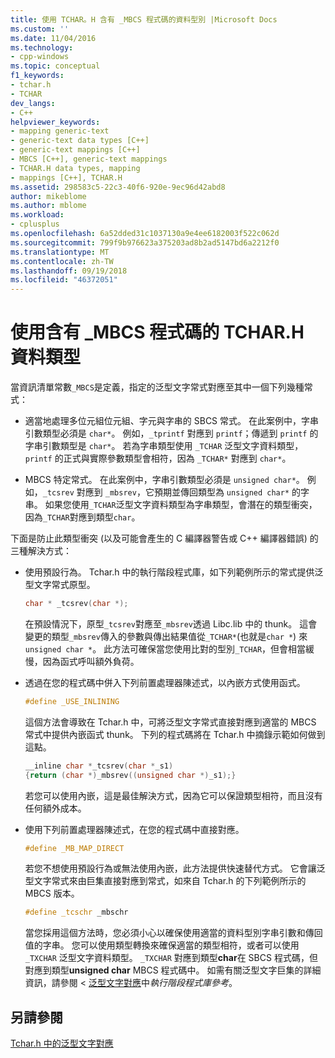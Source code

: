 ```yaml
---
title: 使用 TCHAR。H 含有 _MBCS 程式碼的資料型別 |Microsoft Docs
ms.custom: ''
ms.date: 11/04/2016
ms.technology:
- cpp-windows
ms.topic: conceptual
f1_keywords:
- tchar.h
- TCHAR
dev_langs:
- C++
helpviewer_keywords:
- mapping generic-text
- generic-text data types [C++]
- generic-text mappings [C++]
- MBCS [C++], generic-text mappings
- TCHAR.H data types, mapping
- mappings [C++], TCHAR.H
ms.assetid: 298583c5-22c3-40f6-920e-9ec96d42abd8
author: mikeblome
ms.author: mblome
ms.workload:
- cplusplus
ms.openlocfilehash: 6a52dded31c1037130a9e4ee6182003f522c062d
ms.sourcegitcommit: 799f9b976623a375203ad8b2ad5147bd6a2212f0
ms.translationtype: MT
ms.contentlocale: zh-TW
ms.lasthandoff: 09/19/2018
ms.locfileid: "46372051"
---
```

# <a name="using-tcharh-data-types-with-mbcs-code"></a>使用含有 _MBCS 程式碼的 TCHAR.H 資料類型

當資訊清單常數`_MBCS`是定義，指定的泛型文字常式對應至其中一個下列幾種常式：

- 適當地處理多位元組位元組、字元與字串的 SBCS 常式。 在此案例中，字串引數類型必須是 `char*`。 例如，`_tprintf` 對應到 `printf`；傳遞到 `printf` 的字串引數類型是 `char*`。 若為字串類型使用 `_TCHAR` 泛型文字資料類型，`printf` 的正式與實際參數類型會相符，因為 `_TCHAR*` 對應到 `char*`。

- MBCS 特定常式。 在此案例中，字串引數類型必須是 `unsigned char*`。 例如，`_tcsrev` 對應到 `_mbsrev`，它預期並傳回類型為 `unsigned char*` 的字串。 如果您使用`_TCHAR`泛型文字資料類型為字串類型，會潛在的類型衝突，因為`_TCHAR`對應到類型`char`。

下面是防止此類型衝突 (以及可能會產生的 C 編譯器警告或 C++ 編譯器錯誤) 的三種解決方式：

- 使用預設行為。 Tchar.h 中的執行階段程式庫，如下列範例所示的常式提供泛型文字常式原型。

    ```cpp
    char * _tcsrev(char *);
    ```

   在預設情況下，原型`_tcsrev`對應至`_mbsrev`透過 Libc.lib 中的 thunk。 這會變更的類型`_mbsrev`傳入的參數與傳出結果值從`_TCHAR*`(也就是`char *`) 來`unsigned char *`。 此方法可確保當您使用比對的型別`_TCHAR`，但會相當緩慢，因為函式呼叫額外負荷。

- 透過在您的程式碼中併入下列前置處理器陳述式，以內嵌方式使用函式。

    ```cpp
    #define _USE_INLINING
    ```

   這個方法會導致在 Tchar.h 中，可將泛型文字常式直接對應到適當的 MBCS 常式中提供內嵌函式 thunk。 下列的程式碼將在 Tchar.h 中摘錄示範如何做到這點。

    ```cpp
    __inline char *_tcsrev(char *_s1)
    {return (char *)_mbsrev((unsigned char *)_s1);}
    ```

   若您可以使用內嵌，這是最佳解決方式，因為它可以保證類型相符，而且沒有任何額外成本。

- 使用下列前置處理器陳述式，在您的程式碼中直接對應。

    ```cpp
    #define _MB_MAP_DIRECT
    ```

   若您不想使用預設行為或無法使用內嵌，此方法提供快速替代方式。 它會讓泛型文字常式來由巨集直接對應到常式，如來自 Tchar.h 的下列範例所示的 MBCS 版本。

    ```cpp
    #define _tcschr _mbschr
    ```

   當您採用這個方法時，您必須小心以確保使用適當的資料型別字串引數和傳回值的字串。 您可以使用類型轉換來確保適當的類型相符，或者可以使用 `_TXCHAR` 泛型文字資料類型。 `_TXCHAR` 對應到類型**char**在 SBCS 程式碼，但對應到類型**unsigned char** MBCS 程式碼中。 如需有關泛型文字巨集的詳細資訊，請參閱 <<c0> [ 泛型文字對應](../c-runtime-library/generic-text-mappings.md)中*執行階段程式庫參考*。

## <a name="see-also"></a>另請參閱

[Tchar.h 中的泛型文字對應](../text/generic-text-mappings-in-tchar-h.md)
